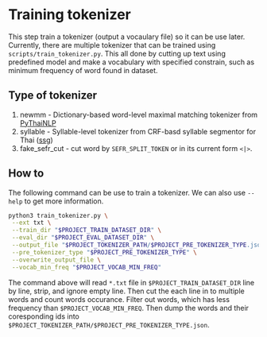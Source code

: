 # Training tokenizer

This step train a tokenizer (output a vocaulary file) so it can be use later. Currently, there are multiple tokenizer that can be trained using `scripts/train_tokenizer.py`. This all done by cutting up text using predefined model and make a vocabulary with specified constrain, such as minimum frequency of word found in dataset.

## Type of tokenizer

 1. newmm - Dictionary-based word-level maximal matching tokenizer from [PyThaiNLP](https://github.com/PyThaiNLP/pythainlp)
 2. syllable - Syllable-level tokenizer from CRF-basd syllable segmentor for Thai ([ssg](https://github.com/ponrawee/ssg))
 3. fake_sefr_cut - cut word by `SEFR_SPLIT_TOKEN` or in its current form `<|>`.

## How to

The following command can be use to train a tokenizer. We can also use `--help` to get more information.

```bash
python3 train_tokenizer.py \
 --ext txt \
 --train_dir "$PROJECT_TRAIN_DATASET_DIR" \
 --eval_dir "$PROJECT_EVAL_DATASET_DIR" \
 --output_file "$PROJECT_TOKENIZER_PATH/$PROJECT_PRE_TOKENIZER_TYPE.json" \
 --pre_tokenizer_type "$PROJECT_PRE_TOKENIZER_TYPE" \
 --overwrite_output_file \
 --vocab_min_freq "$PROJECT_VOCAB_MIN_FREQ"
```

The command above will read `*.txt` file in `$PROJECT_TRAIN_DATASET_DIR` line by line, strip, and ignore empty line. Then cut the each line in to multiple words and count words occurance. Filter out words, which has less frequency than `$PROJECT_VOCAB_MIN_FREQ`. Then dump the words and their coresponding ids into `$PROJECT_TOKENIZER_PATH/$PROJECT_PRE_TOKENIZER_TYPE.json`.
